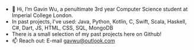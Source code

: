 - 👋 Hi, I’m Gavin Wu, a penultimate 3rd year Computer Science student at Imperial College London.
- In past projects, I've used: Java, Python, Kotlin, C, Swift, Scala, Haskell, C#, Dart, JS, HTML, CSS, SQL, MongoDB
- There is a small selection of my past projects here on Github!
- 📫 Reach out: E-mail gavwu@outlook.com

<!---
ggwg/ggwg is a ✨ special ✨ repository because its `README.md` (this file) appears on your GitHub profile.
You can click the Preview link to take a look at your changes.
--->
